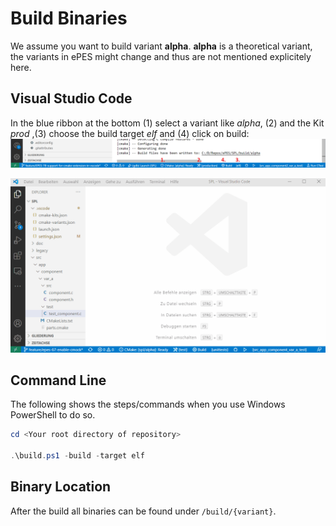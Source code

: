 # Build Binaries

We assume you want to build variant **alpha**.
**alpha** is a theoretical variant, the variants in ePES might change and thus are not mentioned explicitely here.

## Visual Studio Code

In the blue ribbon at the bottom (1) select a variant like _alpha_, (2) and the Kit _prod_ ,(3) choose the build target _elf_ and (4) click on build:
![vscode-build](img/vscode-build.png)

![vscode-build](img/build-binaries.gif)

## Command Line

The following shows the steps/commands when you use Windows PowerShell to do so.

```powershell
cd <Your root directory of repository>

.\build.ps1 -build -target elf
```

## Binary Location

After the build all binaries can be found under `/build/{variant}`.